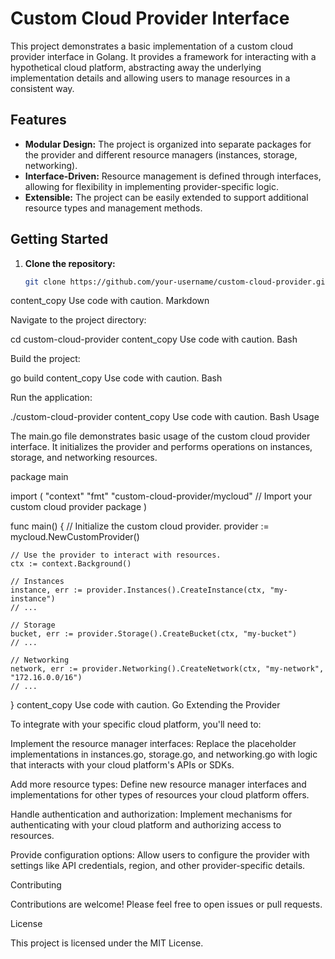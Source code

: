 # Custom Cloud Provider Interface

This project demonstrates a basic implementation of a custom cloud provider interface in Golang. It provides a framework for interacting with a hypothetical cloud platform, abstracting away the underlying implementation details and allowing users to manage resources in a consistent way.

## Features

* **Modular Design:** The project is organized into separate packages for the provider and different resource managers (instances, storage, networking).
* **Interface-Driven:** Resource management is defined through interfaces, allowing for flexibility in implementing provider-specific logic.
* **Extensible:** The project can be easily extended to support additional resource types and management methods.

## Getting Started

1. **Clone the repository:**
   ```bash
   git clone https://github.com/your-username/custom-cloud-provider.git
content_copy
Use code with caution.
Markdown

Navigate to the project directory:

cd custom-cloud-provider
content_copy
Use code with caution.
Bash

Build the project:

go build
content_copy
Use code with caution.
Bash

Run the application:

./custom-cloud-provider
content_copy
Use code with caution.
Bash
Usage

The main.go file demonstrates basic usage of the custom cloud provider interface. It initializes the provider and performs operations on instances, storage, and networking resources.

package main

import (
	"context"
	"fmt"
	"custom-cloud-provider/mycloud" // Import your custom cloud provider package
)

func main() {
	// Initialize the custom cloud provider.
	provider := mycloud.NewCustomProvider()

	// Use the provider to interact with resources.
	ctx := context.Background()

	// Instances
	instance, err := provider.Instances().CreateInstance(ctx, "my-instance")
	// ...

	// Storage
	bucket, err := provider.Storage().CreateBucket(ctx, "my-bucket")
	// ...

	// Networking
	network, err := provider.Networking().CreateNetwork(ctx, "my-network", "172.16.0.0/16")
	// ...
}
content_copy
Use code with caution.
Go
Extending the Provider

To integrate with your specific cloud platform, you'll need to:

Implement the resource manager interfaces: Replace the placeholder implementations in instances.go, storage.go, and networking.go with logic that interacts with your cloud platform's APIs or SDKs.

Add more resource types: Define new resource manager interfaces and implementations for other types of resources your cloud platform offers.

Handle authentication and authorization: Implement mechanisms for authenticating with your cloud platform and authorizing access to resources.

Provide configuration options: Allow users to configure the provider with settings like API credentials, region, and other provider-specific details.

Contributing

Contributions are welcome! Please feel free to open issues or pull requests.

License

This project is licensed under the MIT License.


